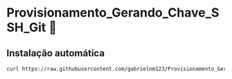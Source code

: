 # Provisionamento_Gerando_Chave_SSH_Git :closed_lock_with_key:

## Instalação automática

``` bash
curl https://raw.githubusercontent.com/gabrielnm123/Provisionamento_Gerando_Chave_SSH_Git/main/provision.sh | $SHELL
```
